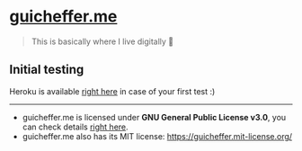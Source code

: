 # [guicheffer.me](http://guicheffer.me/)
> This is basically where I live digitally 💼

## Initial testing
Heroku is available [right here](https://guichefferdotme.herokuapp.com/) in case of your first test :)

___

- guicheffer.me is licensed under **GNU General Public License v3.0**, you can check details [right here](https://github.com/guicheffer/.me/blob/me/LICENSE).
- guicheffer.me also has its MIT license: https://guicheffer.mit-license.org/
